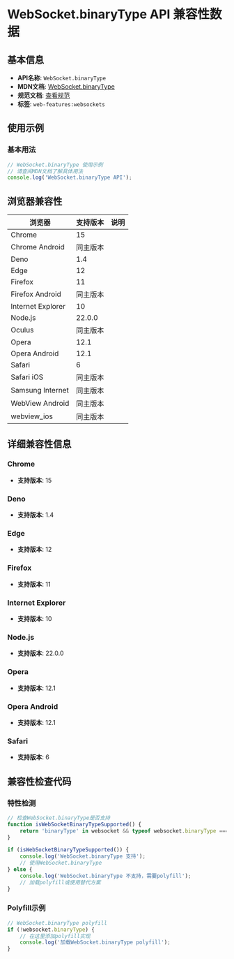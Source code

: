 # WebSocket.binaryType API 兼容性数据

## 基本信息

- **API名称**: `WebSocket.binaryType`
- **MDN文档**: [WebSocket.binaryType](https://developer.mozilla.org/docs/Web/API/WebSocket/binaryType)
- **规范文档**: [查看规范](https://websockets.spec.whatwg.org/#ref-for-dom-websocket-binarytype①)
- **标签**: `web-features:websockets`

## 使用示例

### 基本用法

```javascript
// WebSocket.binaryType 使用示例
// 请查阅MDN文档了解具体用法
console.log('WebSocket.binaryType API');
```

## 浏览器兼容性

| 浏览器 | 支持版本 | 说明 |
|--------|----------|------|
| Chrome | 15 |  |
| Chrome Android | 同主版本 |  |
| Deno | 1.4 |  |
| Edge | 12 |  |
| Firefox | 11 |  |
| Firefox Android | 同主版本 |  |
| Internet Explorer | 10 |  |
| Node.js | 22.0.0 |  |
| Oculus | 同主版本 |  |
| Opera | 12.1 |  |
| Opera Android | 12.1 |  |
| Safari | 6 |  |
| Safari iOS | 同主版本 |  |
| Samsung Internet | 同主版本 |  |
| WebView Android | 同主版本 |  |
| webview_ios | 同主版本 |  |

## 详细兼容性信息

### Chrome

- **支持版本**: 15

### Deno

- **支持版本**: 1.4

### Edge

- **支持版本**: 12

### Firefox

- **支持版本**: 11

### Internet Explorer

- **支持版本**: 10

### Node.js

- **支持版本**: 22.0.0

### Opera

- **支持版本**: 12.1

### Opera Android

- **支持版本**: 12.1

### Safari

- **支持版本**: 6

## 兼容性检查代码

### 特性检测

```javascript
// 检查WebSocket.binaryType是否支持
function isWebSocketBinaryTypeSupported() {
    return 'binaryType' in websocket && typeof websocket.binaryType === 'function';
}

if (isWebSocketBinaryTypeSupported()) {
    console.log('WebSocket.binaryType 支持');
    // 使用WebSocket.binaryType
} else {
    console.log('WebSocket.binaryType 不支持，需要polyfill');
    // 加载polyfill或使用替代方案
}
```

### Polyfill示例

```javascript
// WebSocket.binaryType polyfill
if (!websocket.binaryType) {
    // 在这里添加polyfill实现
    console.log('加载WebSocket.binaryType polyfill');
}
```

